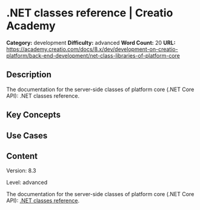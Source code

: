 # .NET classes reference | Creatio Academy

**Category:** development **Difficulty:** advanced **Word Count:** 20 **URL:**
https://academy.creatio.com/docs/8.x/dev/development-on-creatio-platform/back-end-development/net-class-libraries-of-platform-core

## Description

The documentation for the server-side classes of platform core (.NET Core API):
.NET classes reference.

## Key Concepts

## Use Cases

## Content

Version: 8.3

Level: advanced

The documentation for the server-side classes of platform core (.NET Core API):
[.NET classes reference](https://academy.creatio.com/api/netcoreapi/8.0.0/api/index.html).
